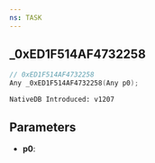 ```yaml
---
ns: TASK
---
```

## _0xED1F514AF4732258

```c
// 0xED1F514AF4732258
Any _0xED1F514AF4732258(Any p0);
```

```
NativeDB Introduced: v1207
```

## Parameters
* **p0**:

